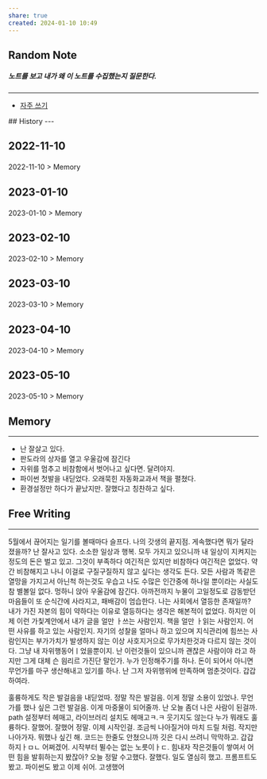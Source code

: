 ```yaml
---
share: true
created: 2024-01-10 10:49
---
```


## Random Note
##### 노트를 보고 내가 왜 이 노트를 수집했는지 질문한다.
---
<p><span><ul>
<li><a data-tooltip-position="top" aria-label="Infinity Drawer/자주 쓰기.md" data-href="Infinity Drawer/자주 쓰기.md" href="Infinity Drawer/자주 쓰기.md" class="internal-link" target="_blank" rel="noopener">자주 쓰기</a></li>
</ul></span></p>
## History
---
<h2><span><p>2022-11-10</p></span></h2><p><span><p><span alt="2022-11-10 > Memory" src="2022-11-10#Memory" class="internal-embed">2022-11-10 &gt; Memory</span></p></span></p><h2><span><p>2023-01-10</p></span></h2><p><span><p><span alt="2023-01-10 > Memory" src="2023-01-10#Memory" class="internal-embed">2023-01-10 &gt; Memory</span></p></span></p><h2><span><p>2023-02-10</p></span></h2><p><span><p><span alt="2023-02-10 > Memory" src="2023-02-10#Memory" class="internal-embed">2023-02-10 &gt; Memory</span></p></span></p><h2><span><p>2023-03-10</p></span></h2><p><span><p><span alt="2023-03-10 > Memory" src="2023-03-10#Memory" class="internal-embed">2023-03-10 &gt; Memory</span></p></span></p><h2><span><p>2023-04-10</p></span></h2><p><span><p><span alt="2023-04-10 > Memory" src="2023-04-10#Memory" class="internal-embed">2023-04-10 &gt; Memory</span></p></span></p><h2><span><p>2023-05-10</p></span></h2><p><span><p><span alt="2023-05-10 > Memory" src="2023-05-10#Memory" class="internal-embed">2023-05-10 &gt; Memory</span></p></span></p>


## Memory
---
- 난 잘살고 있다.
- 판도라의 상자를 열고 우울감에 잠긴다
- 자위를 멈추고 비참함에서 벗어나고 싶다면. 달려야지.
- 파이썬 첫발을 내딛었다. 오래묵힌 자동화교과서 책을 펼쳤다.
- 환경설정만 하다가 끝났지만. 잘했다고 칭찬하고 싶다.



## Free Writing
---
5월에서 끊어지는 일기를 볼때마다 슬프다.
나의 갓생의 끝지점. 게속했다면 뭐가 달라졌을까? 
난 잘사고 있다. 소소한 일상과 행복. 모두 가지고 있으니까
내 일상이 지켜지는 정도의 돈은 벌고 있고. 그것이 부족하다 여긴적은 있지만
비참하다 여긴적은 없었다.
약간 비참해지고 나니 이걸로 구질구질하지 않고 싶다는 생각도 든다.
모든 사람과 똑같은 열망을 가지고서 아닌척 하는것도 우습고
나도 수많은 인간중에 하나일 뿐이라는 사실도 참 별볼일 없다.
멍하니 앉아 우울감에 잠긴다. 아까전까지 누물이 고일정도로 감동받던 마음들이 또 순식간에 사라지고, 패배감이 엄습한다. 나는 사회에서 열등한 존재일까? 내가 가진 자본의 힘이 약하다는 이유로 열등하다는 생각은 해본적이 없었다. 하지만 이제 이런 가칯계안에서 내가 글을 얼만 ㅏ쓰는 사람인지. 책을 얼만 ㅏ읽는 사람인지. 어떤 사유를 하고 있는 사람인지. 자기의 성찰을 얼마나 하고 있으며 지식관리에 힘쓰는 사람인지는 부가가치가 발생하지 않는 이상 사호지거으로 무가치한것과 다르지 않는 것이다.
그냥 내 자위행동어ㅣ었을뿐이지. 난 이런것들이 있으니까 괜찮은 사람이야 라고 하지만 그게 대체 슨 읨리르 가진단 말인가. 누가 인정해주기를 하나. 돈이 되어서 아니면 무언가를 마구 생산해내고 있기를 하나. 난 그저 자위행위에 만족하며 멈춘것이다.
갑갑하여라. 

훌륭하게도 작은 발걸음을 내딛었따.
정말 작은 발걸음. 이게 정말 소용이 있었나. 무언가를 했나 싶은 그런 발걸음.
이게 마중물이 되어줄까. 난 오늘 좀더 나은 사람이 된걸까.
path 설정부터 헤매고, 라이브러리 설치도 헤매고ㅋ.ㅋ 웃기지도 않는다
누가 뭐래도 훌륭하다. 잘했어. 잘했어 정말. 이제 시작인걸. 조금씩 나아질거야
마치 드릴 처럼. 작지만 나아가자. 
뭐했나 싶긴 해. 코드는 한줄도 안쳤으니까
깃은 다시 쓰려니 막막하고. 갑갑하지ㅏㅁㄴ 어쩌겠어. 시작부터 뛸수는 없는 노릇이ㅏㄷ.
힘내자 작은것들이 쌓여서 어떤 힘을 발휘하는지 봤잖아? 
오늘 정말 수고했다. 잘했다. 일도 열심히 했고. 프롬프트도 봤고. 파이썬도 봤고
이제 쉬어. 고생했어